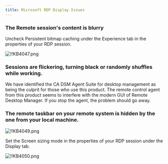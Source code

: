 ```yaml
---
title: Microsoft RDP Display Issues
---
```

### The Remote session's content is blurry

Uncheck Persistent bitmap caching under the Experience tab in the properties of your RDP session.  

![!!KB4047.png](https://webdevolutions.azureedge.net/docs/en/kb/KB4047.png)

### Sessions are flickering, turning black or randomly shuffles while working.

We have identified the CA DSM Agent Suite for desktop management as being the culprit for those who use this product. The remote control agent from this product seems to interfere with the modern GUI of Remote Desktop Manager. If you stop the agent, the problem should go away.

### The remote taskbar on your remote system is hidden by the one from your local machine.  

![!!KB4049.png](https://webdevolutions.azureedge.net/docs/en/kb/KB4049.png)  

Set the Screen sizing mode in the properties of your RDP session under the Display tab.  

![!!KB4050.png](https://webdevolutions.azureedge.net/docs/en/kb/KB4050.png)
